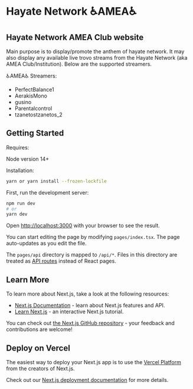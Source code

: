 # Hayate Network  ♿AMEA♿

## Hayate Network AMEA Club website

Main purpose is to display/promote the anthem of hayate network. It may also display any available live trovo streams from the Hayate Network (aka AMEA Club/Institution). Below are the supported streamers.

♿AMEA♿ Streamers:

- PerfectBalance1
- AerakisMono
- gusino
- Parentalcontrol
- tzanetostzanetos_2

## Getting Started

Requires:

Node version 14+

Installation:

```bash
yarn or yarn install --frozen-lockfile
```

First, run the development server:

```bash
npm run dev
# or
yarn dev
```

Open [http://localhost:3000](http://localhost:3000) with your browser to see the result.

You can start editing the page by modifying `pages/index.tsx`. The page auto-updates as you edit the file.

The `pages/api` directory is mapped to `/api/*`. Files in this directory are treated as [API routes](https://nextjs.org/docs/api-routes/introduction) instead of React pages.

## Learn More

To learn more about Next.js, take a look at the following resources:

- [Next.js Documentation](https://nextjs.org/docs) - learn about Next.js features and API.
- [Learn Next.js](https://nextjs.org/learn) - an interactive Next.js tutorial.

You can check out [the Next.js GitHub repository](https://github.com/vercel/next.js/) - your feedback and contributions are welcome!

## Deploy on Vercel

The easiest way to deploy your Next.js app is to use the [Vercel Platform](https://vercel.com/new?utm_medium=default-template&filter=next.js&utm_source=create-next-app&utm_campaign=create-next-app-readme) from the creators of Next.js.

Check out our [Next.js deployment documentation](https://nextjs.org/docs/deployment) for more details.